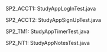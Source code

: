 SP2_ACCT1: StudyAppLogInTest.java

SP2_ACCT2: StudyAppSignUpTest.java

SP2_TM1: StudyAppTimerTest.java

SP2_NT1: StudyAppNotesTest.java
